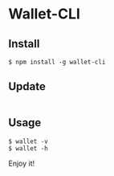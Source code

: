 # Wallet-CLI

## Install

```
$ npm install -g wallet-cli
```

## Update

```
```

## Usage

```
$ wallet -v
$ wallet -h
```

Enjoy it!

